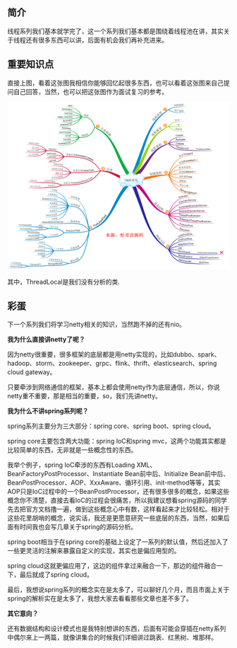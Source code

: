 ## 简介

线程系列我们基本就学完了，这一个系列我们基本都是围绕着线程池在讲，其实关于线程还有很多东西可以讲，后面有机会我们再补充进来。

## 重要知识点

直接上图，看着这张图我相信你能够回忆起很多东西，也可以看着这张图来自己提问自己回答，当然，也可以把这张图作为面试复习的参考。

![thread](../../../sources\jdk\1648938-20191111000655225-459037009.png)

其中，ThreadLocal是我们没有分析的类.

## 彩蛋

下一个系列我们将学习netty相关的知识，当然跑不掉的还有nio。

**我为什么直接讲netty了呢？**

因为netty很重要，很多框架的底层都是用netty实现的，比如dubbo、spark、hadoop、storm、zookeeper、grpc、flink、thrift、elasticsearch、spring cloud gateway。

只要牵涉到网络通信的框架，基本上都会使用netty作为底层通信，所以，你说netty重不重要，那是相当的重要，so，我们先讲netty。

**我为什么不讲spring系列呢？**

spring系列主要分为三大部分：spring core、spring boot、spring cloud。

spring core主要包含两大功能：spring IoC和spring mvc，这两个功能其实都是比较简单的东西，无非就是一些概念性的东西。

我举个例子，spring IoC牵涉的东西有Loading XML、BeanFactoryPostProcessor、Instantiate Bean前中后、Initialize Bean前中后、BeanPostProcessor、AOP、XxxAware、循环引用、init-method等等，其实AOP只是IoC过程中的一个BeanPostProcessor，还有很多很多的概念，如果这些概念你不清楚，直接去看IoC的过程会很痛苦，所以我建议想看spring源码的同学先去把官方文档撸一遍，做到这些概念心中有数，这样看起来才比较轻松。相对于这些花里胡哨的概念，说实话，我还是更愿意研究一些底层的东西，当然，如果后面有时间我也会写几章关于spring的源码分析。

spring boot相当于在spring core的基础上设定了一系列的默认值，然后还加入了一些更灵活的注解来暴露自定义的实现，其实也是偏应用型的。

spring cloud这就更偏应用了，这边的组件拿过来融合一下，那边的组件融合一下，最后就成了spring cloud。

最后，我想说spring系列的概念实在是太多了，可以聊好几个月，而且市面上关于spring的解析实在是太多了，我想大家去看看那些文章也差不多了。

**其它意向？**

还有数据结构和设计模式也是我特别想讲的东西，后面有可能会穿插在netty系列中偶尔来上一两篇，就像讲集合的时候我们详细讲过跳表、红黑树、堆那样。